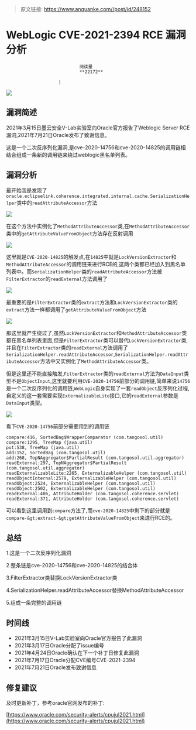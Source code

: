 > 原文链接: https://www.anquanke.com//post/id/248152 


# WebLogic CVE-2021-2394 RCE 漏洞分析


                                阅读量   
                                **22172**
                            
                        |
                        
                                                                                    



[![](https://p0.ssl.qhimg.com/t01504c15f878c3ceb3.gif)](https://p0.ssl.qhimg.com/t01504c15f878c3ceb3.gif)



## 漏洞简述

2021年3月15日墨云安全V-Lab实验室向Oracle官方报告了Weblogic Server RCE漏洞,2021年7月21日Oracle发布了致谢信息。

这是一个二次反序列化漏洞,是cve-2020-14756和cve-2020-14825的调用链相结合组成一条新的调用链来绕过weblogic黑名单列表。



## 漏洞分析

最开始我是发现了`oracle.eclipselink.coherence.integrated.internal.cache.SerializationHelper`类中的`readAttributeAccessor`方法

[![](https://p0.ssl.qhimg.com/t01168d4ef620fc0484.png)](https://p0.ssl.qhimg.com/t01168d4ef620fc0484.png)

在这个方法中实例化了`MethodAttributeAccessor`类,在`MethodAttributeAccessor`类中的`getAttributeValueFromObject`方法存在反射调用

[![](https://p2.ssl.qhimg.com/t017dcb5d4c52545b75.png)](https://p2.ssl.qhimg.com/t017dcb5d4c52545b75.png)

这里就是`CVE-2020-14825`的触发点,在`14825`中就是`LockVersionExtractor`和`MethodAttributeAccessor`的调用链来进行RCE的,这两个类都已经加入到黑名单列表中。而`SerializationHelper`类的`readAttributeAccessor`方法被`FilterExtractor`的`readExternal`方法调用了

[![](https://p0.ssl.qhimg.com/t014bf4326cf8a58851.png)](https://p0.ssl.qhimg.com/t014bf4326cf8a58851.png)

最重要的是`FilterExtractor`类的`extract`方法和`LockVersionExtractor`类的`extract`方法一样都调用了`getAttributeValueFromObject`方法

[![](https://p1.ssl.qhimg.com/t01d65364cb5276feda.png)](https://p1.ssl.qhimg.com/t01d65364cb5276feda.png)

那这里就产生绕过了,虽然`LockVersionExtractor`和`MethodAttributeAccessor`类都在黑名单列表里面,但是`FilterExtractor`类可以替代`LockVersionExtractor`类,并且在`FilterExtractor`类的`readExternal`方法调用了`SerializationHelper.readAttributeAccessor`,`SerializationHelper.readAttributeAccessor`方法中又实例化了`MethodAttributeAccessor`类。

但是这里还不能直接触发,`FilterExtractor`类的`readExternal`方法为`DataInput`类型不是`ObjectInput`,这里就要利用`CVE-2020-14756`前部分的调用链,简单来说`14756`是一个二次反序列化的调用链,`WebLogic`自身实现了一套`readObject`反序列化过程,自定义的这一套需要实现`ExternalizableLite`接口,它的`readExternal`参数是`DataInput`类型。

[![](https://p0.ssl.qhimg.com/t019d1d51f656630f0c.png)](https://p0.ssl.qhimg.com/t019d1d51f656630f0c.png)

看下`CVE-2020-14756`前部分需要用到的调用链

```
compare:416, SortedBag$WrapperComparator (com.tangosol.util)
compare:1295, TreeMap (java.util)
put:538, TreeMap (java.util)
add:152, SortedBag (com.tangosol.util)
add:268, TopNAggregator$PartialResult (com.tangosol.util.aggregator)
readExternal:297, TopNAggregator$PartialResult (com.tangosol.util.aggregator)
readExternalizableLite:2265, ExternalizableHelper (com.tangosol.util)
readObjectInternal:2579, ExternalizableHelper (com.tangosol.util)
readObject:2524, ExternalizableHelper (com.tangosol.util)
readObject:2502, ExternalizableHelper (com.tangosol.util)
readExternal:406, AttributeHolder (com.tangosol.coherence.servlet)
readExternal:371, AttributeHolder (com.tangosol.coherence.servlet)
```

可以看到这里调用到`compare`方法了,而`cve-2020-14825`中剩下的部分就是`compare-&gt;extract-&gt;getAttributeValueFromObject`来进行RCE的。



## 总结

1.这是一个二次反序列化漏洞

2.整条链是cve-2020-14756和cve-2020-14825的结合体

3.FilterExtractor类替换LockVersionExtractor类

4.SerializationHelper.readAttributeAccessor替换MethodAttributeAccessor

5.组成一条完整的调用链



## 时间线
- 2021年3月15日V-Lab实验室向Oracle官方报告了此漏洞
- 2021年3月17日Oracle分配了issue编号
- 2021年4月24日Oracle确认在下一个补丁日修复此漏洞
- 2021年7月17日Oracle分配CVE编号CVE-2021-2394
- 2021年7月21日Oracle发布致谢信息


## 修复建议

及时更新补丁，参考oracle官网发布的补丁:

[https://www.oracle.com/security-alerts/cpujul2021.html](https://www.oracle.com/security-alerts/cpujul2021.html)

